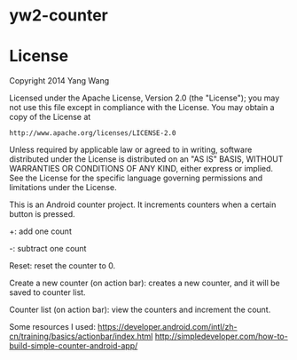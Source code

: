 yw2-counter
===========

License
=======

Copyright 2014 Yang Wang

Licensed under the Apache License, Version 2.0 (the "License");
you may not use this file except in compliance with the License.
You may obtain a copy of the License at

    http://www.apache.org/licenses/LICENSE-2.0

Unless required by applicable law or agreed to in writing, software
distributed under the License is distributed on an "AS IS" BASIS,
WITHOUT WARRANTIES OR CONDITIONS OF ANY KIND, either express or implied.
See the License for the specific language governing permissions and
limitations under the License.


This is an Android counter project. It increments counters when a certain button is pressed.

+: add one count

-: subtract one count

Reset: reset the counter to 0.

Create a new counter (on action bar): creates a new counter, and it will be saved to counter list.

Counter list (on action bar): view the counters and increment the count.

Some resources I used: 
https://developer.android.com/intl/zh-cn/training/basics/actionbar/index.html 
http://simpledeveloper.com/how-to-build-simple-counter-android-app/
